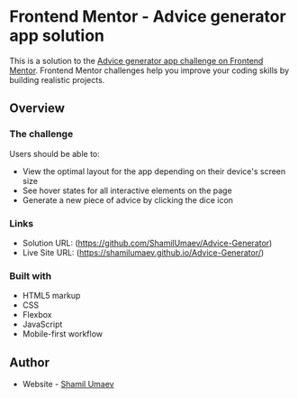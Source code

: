 # Frontend Mentor - Advice generator app solution

This is a solution to the [Advice generator app challenge on Frontend Mentor](https://www.frontendmentor.io/challenges/advice-generator-app-QdUG-13db). Frontend Mentor challenges help you improve your coding skills by building realistic projects.

## Overview

### The challenge

Users should be able to:

- View the optimal layout for the app depending on their device's screen size
- See hover states for all interactive elements on the page
- Generate a new piece of advice by clicking the dice icon

### Links

- Solution URL: (https://github.com/ShamilUmaev/Advice-Generator)
- Live Site URL: (https://shamilumaev.github.io/Advice-Generator/)

### Built with

- HTML5 markup
- CSS
- Flexbox
- JavaScript
- Mobile-first workflow

## Author

- Website - [Shamil Umaev](https://shamilumaev.com)